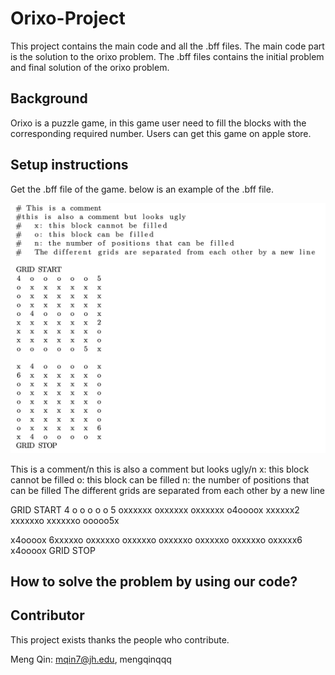 # Orixo-Project
This project contains the main code and all the .bff files. The main code part is the solution to the orixo problem. The .bff files contains the initial problem and final solution of the orixo problem.

## Background
Orixo is a puzzle game, in this game user need to fill the blocks with the corresponding required number. Users can get this game on apple store.

## Setup instructions
Get the .bff file of the game. 
below is an example of the .bff file.




<img width="900" height="400" src=https://github.com/mengqinqqq/Orixo-Project/blob/main/%E6%88%AA%E5%B1%8F2022-01-07%20%E4%B8%8A%E5%8D%8812.11.19.png>



This is a comment/n
this is also a comment but looks ugly/n
x: this block cannot be filled
o: this block can be filled
n: the number of positions that can be filled
The different grids are separated from each other by a new line

GRID START
4 o o o o o 5
oxxxxxx
oxxxxxx
oxxxxxx
o4oooox
xxxxxx2
xxxxxxo
xxxxxxo
ooooo5x

x4oooox
6xxxxxo
oxxxxxo
oxxxxxo
oxxxxxo
oxxxxxo
oxxxxxo
oxxxxx6
x4oooox
GRID STOP

## How to solve the problem by using our code?




## Contributor
This project exists thanks the people who contribute. 

Meng Qin: mqin7@jh.edu, mengqinqqq
